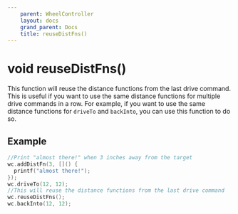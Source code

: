 ```yaml
---
    parent: WheelController
    layout: docs
    grand_parent: Docs
    title: reuseDistFns()
---
```

# void reuseDistFns()
This function will reuse the distance functions from the last drive command. This is useful if you want to use the same distance functions for multiple drive commands in a row. For example, if you want to use the same distance functions for `driveTo` and `backInto`, you can use this function to do so.

## Example
```cpp
//Print "almost there!" when 3 inches away from the target
wc.addDistFn(3, []() {
  printf("almost there!");
});
wc.driveTo(12, 12);
//This will reuse the distance functions from the last drive command
wc.reuseDistFns();
wc.backInto(12, 12);
```